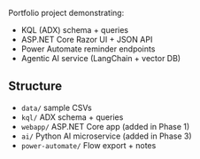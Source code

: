 
Portfolio project demonstrating:
- KQL (ADX) schema + queries
- ASP.NET Core Razor UI + JSON API
- Power Automate reminder endpoints
- Agentic AI service (LangChain + vector DB)

## Structure
- `data/` sample CSVs
- `kql/` ADX schema + queries
- `webapp/` ASP.NET Core app (added in Phase 1)
- `ai/` Python AI microservice (added in Phase 3)
- `power-automate/` Flow export + notes


